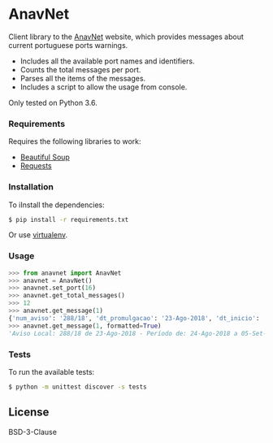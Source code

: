 
# AnavNet

Client library to the [AnavNet](http://anavnet.hidrografico.pt/AvisosLocais/AvisosLocais.aspx) website, which provides messages about current portuguese ports warnings.
* Includes all the available port names and identifiers.
* Counts the total messages per port.
* Parses all the items of the messages.
* Includes a script to allow the usage from console.

Only tested on Python 3.6.

### Requirements

Requires the following libraries to work:

* [Beautiful Soup](https://www.crummy.com/software/BeautifulSoup/)
* [Requests](http://docs.python-requests.org/en/master/)

### Installation

To iInstall the dependencies:

```sh
$ pip install -r requirements.txt
```
Or use [virtualenv](https://virtualenv.pypa.io/en/stable/).

### Usage
```python
>>> from anavnet import AnavNet
>>> anavnet = AnavNet()
>>> anavnet.set_port(16)
>>> anavnet.get_total_messages()
>>> 12
>>> anavnet.get_message(1)
{'num_aviso': '288/18', 'dt_promulgacao': '23-Ago-2018', 'dt_inicio': '24-Ago-2018', 'dt_fim': '05-Set-2018', 'ent_promulgacao': 'Capitania do Porto de Lisboa - CAPIMARLISBOA', 'local': 'Rio Tejo - Cais Militar do Portinho da Costa.', 'assunto': 'Área interdita à navegação', 'descricao': 'No período de 24AGO a 05SET, está interdita a navegação a menos de 50 metros do Cais Militar do Portinho da Costa.', 'dt_cancelamento': 'Data de cancelamento: 05-Set-2018'}
>>> anavnet.get_message(1, formatted=True)
'Aviso Local: 288/18 de 23-Ago-2018 - Período de: 24-Ago-2018 a 05-Set-2018\nPromulgado por: Capitania do Porto de Lisboa - CAPIMARLISBOA\nLocal: Rio Tejo - Cais Militar do Portinho da Costa.\nAssunto: Área interdita à navegação\n\nNo período de 24AGO a 05SET, está interdita a navegação a menos de 50 metros do Cais Militar do Portinho da Costa.'
```

### Tests

To run the available tests:

```sh
$ python -m unittest discover -s tests
```

License
----

BSD-3-Clause

